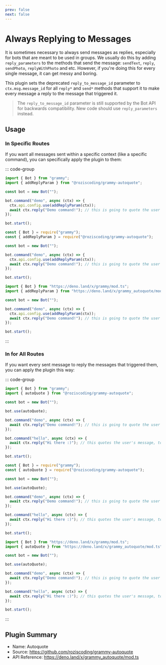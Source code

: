 ```yaml
---
prev: false
next: false
---
```


# Always Replying to Messages

It is sometimes necessary to always send messages as replies, especially for bots that are meant to be used in groups.
We usually do this by adding `reply_parameters` to the methods that send the message: `sendText`, `reply`, `sendPhoto`, `replyWithPhoto` and etc.
However, if you're doing this for every single message, it can get messy and boring.

This plugin sets the deprecated `reply_to_message_id` parameter to `ctx.msg.message_id` for all `reply*` and `send*` methods that support it to make every message a reply to the message that triggered it.

> The `reply_to_message_id` parameter is still supported by the Bot API for backwards compatibility.
> New code should use `reply_parameters` instead.

## Usage

### In Specific Routes

If you want all messages sent within a specific context (like a specific command), you can specifically apply the plugin to them:

::: code-group

```ts [TypeScript]
import { Bot } from "grammy";
import { addReplyParam } from "@roziscoding/grammy-autoquote";

const bot = new Bot("");

bot.command("demo", async (ctx) => {
  ctx.api.config.use(addReplyParam(ctx));
  await ctx.reply("Demo command!"); // this is going to quote the user's message
});

bot.start();
```

```js [JavaScript]
const { Bot } = require("grammy");
const { addReplyParam } = require("@roziscoding/grammy-autoquote");

const bot = new Bot("");

bot.command("demo", async (ctx) => {
  ctx.api.config.use(addReplyParam(ctx));
  await ctx.reply("Demo command!"); // this is going to quote the user's message
});

bot.start();
```

```ts [Deno]
import { Bot } from "https://deno.land/x/grammy/mod.ts";
import { addReplyParam } from "https://deno.land/x/grammy_autoquote/mod.ts";

const bot = new Bot("");

bot.command("demo", async (ctx) => {
  ctx.api.config.use(addReplyParam(ctx));
  await ctx.reply("Demo command!"); // this is going to quote the user's message
});

bot.start();
```

:::

### In for All Routes

If you want every sent message to reply the messages that triggered them, you can apply the plugin this way:

::: code-group

```ts [TypeScript]
import { Bot } from "grammy";
import { autoQuote } from "@roziscoding/grammy-autoquote";

const bot = new Bot("");

bot.use(autoQuote);

bot.command("demo", async (ctx) => {
  await ctx.reply("Demo command!"); // this is going to quote the user's message
});

bot.command("hello", async (ctx) => {
  await ctx.reply("Hi there :)"); // this quotes the user's message, too
});

bot.start();
```

```js [JavaScript]
const { Bot } = require("grammy");
const { autoQuote } = require("@roziscoding/grammy-autoquote");

const bot = new Bot("");

bot.use(autoQuote);

bot.command("demo", async (ctx) => {
  await ctx.reply("Demo command!"); // this is going to quote the user's message
});

bot.command("hello", async (ctx) => {
  await ctx.reply("Hi there :)"); // this quotes the user's message, too
});

bot.start();
```

```ts [Deno]
import { Bot } from "https://deno.land/x/grammy/mod.ts";
import { autoQuote } from "https://deno.land/x/grammy_autoquote/mod.ts";

const bot = new Bot("");

bot.use(autoQuote);

bot.command("demo", async (ctx) => {
  await ctx.reply("Demo command!"); // this is going to quote the user's message
});

bot.command("hello", async (ctx) => {
  await ctx.reply("Hi there :)"); // this quotes the user's message, too
});

bot.start();
```

:::

## Plugin Summary

- Name: Autoquote
- Source: <https://github.com/roziscoding/grammy-autoquote>
- API Reference: <https://deno.land/x/grammy_autoquote/mod.ts>
